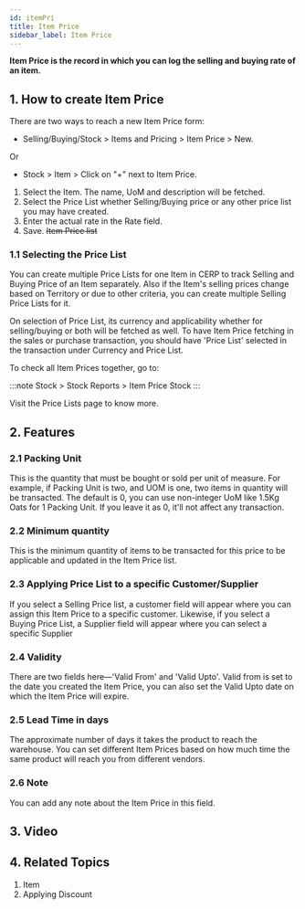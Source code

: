 ```yaml
---
id: itemPri
title: Item Price
sidebar_label: Item Price
---
```


**Item Price is the record in which you can log the selling and buying rate of an item.**

## 1. How to create Item Price

There are two ways to reach a new Item Price form:

- Selling/Buying/Stock > Items and Pricing > Item Price > New.

Or

- Stock > Item > Click on "+" next to Item Price.

1. Select the Item. The name, UoM and description will be fetched.
1. Select the Price List whether Selling/Buying price or any other price list you may have created.
1. Enter the actual rate in the Rate field.
1. Save.
   ~~Item Price list~~

### 1.1 Selecting the Price List

You can create multiple Price Lists for one Item in CERP to track Selling and Buying Price of an Item separately. Also if the Item's selling prices change based on Territory or due to other criteria, you can create multiple Selling Price Lists for it.

On selection of Price List, its currency and applicability whether for selling/buying or both will be fetched as well. To have Item Price fetching in the sales or purchase transaction, you should have 'Price List' selected in the transaction under Currency and Price List.

To check all Item Prices together, go to:

:::note
Stock > Stock Reports > Item Price Stock
:::

Visit the Price Lists page to know more.

## 2. Features

### 2.1 Packing Unit

This is the quantity that must be bought or sold per unit of measure. For example, if Packing Unit is two, and UOM is one, two items in quantity will be transacted. The default is 0, you can use non-integer UoM like 1.5Kg Oats for 1 Packing Unit. If you leave it as 0, it'll not affect any transaction.

### 2.2 Minimum quantity

This is the minimum quantity of items to be transacted for this price to be applicable and updated in the Item Price list.

### 2.3 Applying Price List to a specific Customer/Supplier

If you select a Selling Price list, a customer field will appear where you can assign this Item Price to a specific customer. Likewise, if you select a Buying Price List, a Supplier field will appear where you can select a specific Supplier

### 2.4 Validity

There are two fields here—'Valid From' and 'Valid Upto'. Valid from is set to the date you created the Item Price, you can also set the Valid Upto date on which the Item Price will expire.

### 2.5 Lead Time in days

The approximate number of days it takes the product to reach the warehouse. You can set different Item Prices based on how much time the same product will reach you from different vendors.

### 2.6 Note

You can add any note about the Item Price in this field.

## 3. Video

## 4. Related Topics

1. Item
1. Applying Discount
